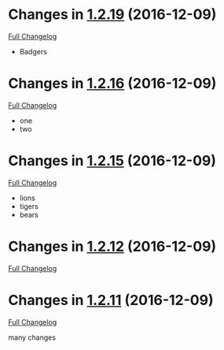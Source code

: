 Changes in [1.2.19](https://github.com/dbkr/test/releases/tag/v1.2.19) (2016-12-09)
===================================================================================
[Full Changelog](https://github.com/dbkr/test/compare/v1.2.18...v1.2.19)

 * Badgers


Changes in [1.2.16](https://github.com/dbkr/test/releases/tag/v1.2.16) (2016-12-09)
===================================================================================
[Full Changelog](https://github.com/dbkr/test/compare/v1.2.15...v1.2.16)

 * one
 * two

Changes in [1.2.15](https://github.com/dbkr/test/releases/tag/v1.2.15) (2016-12-09)
===================================================================================
[Full Changelog](https://github.com/dbkr/test/compare/v1.2.12...v1.2.15)

 * lions
 * tigers
 * bears


Changes in [1.2.12](https://github.com/dbkr/test/releases/tag/v1.2.12) (2016-12-09)
===================================================================================
[Full Changelog](https://github.com/dbkr/test/compare/v1.2.11...v1.2.12)


Changes in [1.2.11](https://github.com/dbkr/test/releases/tag/v1.2.11) (2016-12-09)
===================================================================================
[Full Changelog](https://github.com/dbkr/test/compare/v0.0.9...v1.2.11)


many changes
